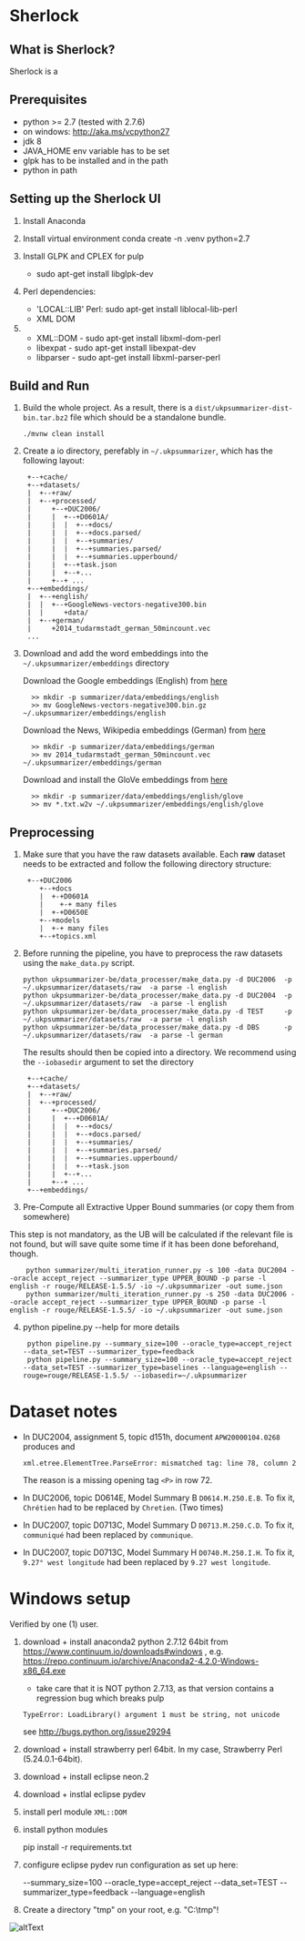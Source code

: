 # Sherlock

What is Sherlock?
------------
Sherlock is a 

Prerequisites
-------------

* python >= 2.7 (tested with 2.7.6)
* on windows: http://aka.ms/vcpython27
* jdk 8
* JAVA_HOME env variable has to be set
* glpk has to be installed and in the path
* python in path

## Setting up the Sherlock UI 

1. Install Anaconda
2. Install virtual environment conda create -n .venv python=2.7
3. Install GLPK and CPLEX for pulp
    -  sudo apt-get install libglpk-dev
    
4. Perl dependencies:
    - 'LOCAL::LIB' Perl: sudo apt-get install liblocal-lib-perl
    - XML DOM
5. - XML::DOM - sudo apt-get install libxml-dom-perl
   - libexpat - sudo apt-get install libexpat-dev
   - libparser - sudo apt-get install libxml-parser-perl


Build and Run
--------

1. Build the whole project. As a result, there is a `dist/ukpsummarizer-dist-bin.tar.bz2` file which should be a 
standalone bundle.

       ./mvnw clean install
       
2. Create a io directory, perefably in `~/.ukpsummarizer`, which has the following layout:

        +--+cache/
        +--+datasets/
        |  +--+raw/
        |  +--+processed/
        |     +--+DUC2006/
        |     |  +--+D0601A/
        |     |  |  +--+docs/
        |     |  |  +--+docs.parsed/
        |     |  |  +--+summaries/
        |     |  |  +--+summaries.parsed/
        |     |  |  +--+summaries.upperbound/
        |     |  +--+task.json
        |     |  +--+...
        |     +--+ ...
        +--+embeddings/
        |  +--+english/
        |  |  +--+GoogleNews-vectors-negative300.bin
        |  |     +data/
        |  +--+german/
        |     +2014_tudarmstadt_german_50mincount.vec
        ...

3. Download and add the word embeddings into the `~/.ukpsummarizer/embeddings` directory

   Download the Google embeddings (English) from [here](https://drive.google.com/file/d/0B7XkCwpI5KDYNlNUTTlSS21pQmM/)

		 >> mkdir -p summarizer/data/embeddings/english
		 >> mv GoogleNews-vectors-negative300.bin.gz ~/.ukpsummarizer/embeddings/english
		 
   Download the News, Wikipedia embeddings (German) from [here](https://public.ukp.informatik.tu-darmstadt.de/reimers/2014_german_embeddings/2014_tudarmstadt_german_50mincount.vec)
	
		 >> mkdir -p summarizer/data/embeddings/german
		 >> mv 2014_tudarmstadt_german_50mincount.vec ~/.ukpsummarizer/embeddings/german

   Download and install the GloVe embeddings from [here](https://nlp.stanford.edu/projects/glove/)
	
		 >> mkdir -p summarizer/data/embeddings/english/glove
		 >> mv *.txt.w2v ~/.ukpsummarizer/embeddings/english/glove
 
		 
Preprocessing
-------

1. Make sure that you have the raw datasets available. Each **raw** dataset needs to be extracted and follow the following directory structure:       

        +--+DUC2006
           +--+docs
           |  +-+D0601A
           |    +-+ many files
           |  +-+D0650E
           +--+models
           |  +-+ many files
           +--+topics.xml


2. Before running the pipeline, you have to preprocess the raw datasets using the `make_data.py` script. 
    
       python ukpsummarizer-be/data_processer/make_data.py -d DUC2006  -p ~/.ukpsummarizer/datasets/raw  -a parse -l english
       python ukpsummarizer-be/data_processer/make_data.py -d DUC2004  -p ~/.ukpsummarizer/datasets/raw  -a parse -l english
       python ukpsummarizer-be/data_processer/make_data.py -d TEST     -p ~/.ukpsummarizer/datasets/raw  -a parse -l english
       python ukpsummarizer-be/data_processer/make_data.py -d DBS      -p ~/.ukpsummarizer/datasets/raw  -a parse -l german

   The results should then be copied into a directory. We recommend using the `--iobasedir` argument to set the directory
 
        +--+cache/
        +--+datasets/
        |  +--+raw/
        |  +--+processed/
        |     +--+DUC2006/
        |     |  +--+D0601A/
        |     |  |  +--+docs/
        |     |  |  +--+docs.parsed/
        |     |  |  +--+summaries/
        |     |  |  +--+summaries.parsed/
        |     |  |  +--+summaries.upperbound/
        |     |  |  +--+task.json
        |     |  +--+...
        |     +--+ ...
        +--+embeddings/

3. Pre-Compute all Extractive Upper Bound summaries (or copy them from somewhere)

This step is not mandatory, as the UB will be calculated if the relevant file is not found, but will save quite some time if it has been done beforehand, though.

        python summarizer/multi_iteration_runner.py -s 100 -data DUC2004 --oracle accept_reject --summarizer_type UPPER_BOUND -p parse -l english -r rouge/RELEASE-1.5.5/ -io ~/.ukpsummarizer -out sume.json
        python summarizer/multi_iteration_runner.py -s 250 -data DUC2006 --oracle accept_reject --summarizer_type UPPER_BOUND -p parse -l english -r rouge/RELEASE-1.5.5/ -io ~/.ukpsummarizer -out sume.json
        
4. python pipeline.py --help for more details
    
        python pipeline.py --summary_size=100 --oracle_type=accept_reject --data_set=TEST --summarizer_type=feedback
        python pipeline.py --summary_size=100 --oracle_type=accept_reject --data_set=TEST --summarizer_type=baselines --language=english --rouge=rouge/RELEASE-1.5.5/ --iobasedir=~/.ukpsummarizer


Dataset notes
=============

* In DUC2004, assignment 5, topic d151h, document `APW20000104.0268` produces and
     
      xml.etree.ElementTree.ParseError: mismatched tag: line 78, column 2

    The reason is a missing opening tag `<P>` in row 72.

* In DUC2006, topic D0614E, Model Summary B `D0614.M.250.E.B`. To fix it, `Chrétien` had to be replaced by `Chretien`. (Two times)
* In DUC2007, topic D0713C, Model Summary D `D0713.M.250.C.D`. To fix it, `communiqué` had been replaced by `communique`. 
* In DUC2007, topic D0713C, Model Summary H `D0740.M.250.I.H`. To fix it, `9.27° west longitude` had been replaced by `9.27 west longitude`. 

Windows setup
=============

Verified by one (1) user.

1. download + install anaconda2 python 2.7.12 64bit from https://www.continuum.io/downloads#windows , e.g. https://repo.continuum.io/archive/Anaconda2-4.2.0-Windows-x86_64.exe
   * take care that it is NOT python 2.7.13, as that version contains a regression bug which breaks pulp
    
    ``TypeError: LoadLibrary() argument 1 must be string, not unicode``
    
    see http://bugs.python.org/issue29294
    
1. download + install strawberry perl 64bit. In my case, Strawberry Perl (5.24.0.1-64bit).
1. download + install eclipse neon.2
1. download + instlal eclipse pydev
1. install perl module `XML::DOM`
1. install python modules

	pip install -r requirements.txt
  
1. configure eclipse pydev run configuration as set up here: 
      
      --summary_size=100 --oracle_type=accept_reject --data_set=TEST --summarizer_type=feedback --language=english
 
1. Create a directory "tmp" on your root, e.g. "C:\tmp"!


![altText][pydev-windows]




[pydev-windows]: docs/windows-eclipse-pydev-run-config.png "Run configuration for windows"
  

